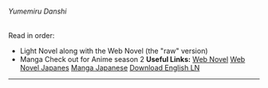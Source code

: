 ###### Yumemiru Danshi
Read in order:
- Light Novel along with the Web Novel (the "raw" version)
- Manga
Check out for Anime season 2
**Useful Links:**
[Web Novel](https://ninjacrosstranslation.blogspot.com) [Web Novel Japanes](https://ncode.syosetu.com/n2166fe/) [Manga Japanese](https://web-ace.jp/shonenaceplus/contents/3000017/) [Download English LN](https://mega.nz/folder/8dpHQa4a#LFxzqVd_dfGHhjaf8Jfxjw) 

***

